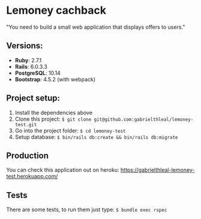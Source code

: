 # Lemoney cachback

"You need to build a small web application that displays offers to users."


## Versions:
* **Ruby**: 2.7.1
* **Rails**: 6.0.3.3
* **PostgreSQL**: 10.14
* **Bootstrap**: 4.5.2 (with webpack)


## Project setup:

1. Install the dependencies above
2. Clone this project: `$ git clone git@github.com:gabrielthleal/lemoney-test.git`
3. Go into the project folder: `$ cd lemoney-test`
4. Setup database: `$ bin/rails db:create && bin/rails db:migrate`

## Production

You can check this application out on heroku: https://gabrielthleal-lemoney-test.herokuapp.com/

## Tests
There are some tests, to run them just type: `$ bundle exec rspec`

